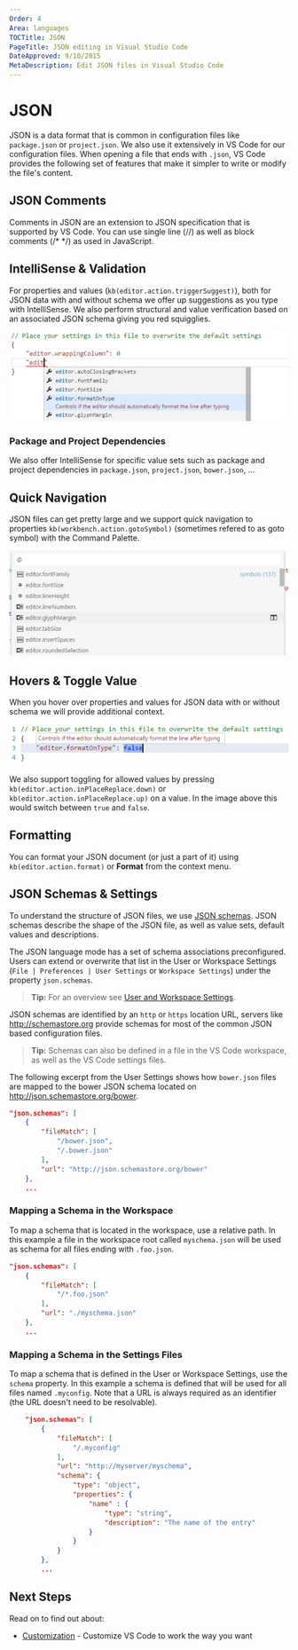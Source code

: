 ```yaml
---
Order: 4
Area: languages
TOCTitle: JSON
PageTitle: JSON editing in Visual Studio Code
DateApproved: 9/10/2015
MetaDescription: Edit JSON files in Visual Studio Code
---
```


# JSON
JSON is a data format that is common in configuration files like `package.json` or `project.json`. We also use it extensively in VS Code for our configuration files.  When opening a file that ends with `.json`, VS Code provides the following set of features that make it simpler to write or modify the file's content.

## JSON Comments
Comments in JSON are an extension to JSON specification that is supported by VS Code. You can use single line (//) as well as block comments (/* */) as used in JavaScript.


## IntelliSense & Validation
For properties and values (`kb(editor.action.triggerSuggest)`), both for JSON data with and without schema we offer up suggestions as you type with IntelliSense.   We also perform structural and value verification based on an associated JSON schema giving you red squigglies.

![IntelliSense](images/json/intellisense.png)


### Package and Project Dependencies
We also offer IntelliSense for specific value sets such as package and project dependencies in `package.json`, `project.json`, `bower.json`, ...


## Quick Navigation
JSON files can get pretty large and we support quick navigation to properties `kb(workbench.action.gotoSymbol)` (sometimes refered to as goto symbol) with the Command Palette.

![Goto Symbol](images/json/gotosymbol.png)



## Hovers & Toggle Value
When you hover over properties and values for JSON data with or without schema we will provide additional context.

![Hover and Toggle](images/json/hoverandtoggle.png)

We also support toggling for allowed values by pressing `kb(editor.action.inPlaceReplace.down)` or `kb(editor.action.inPlaceReplace.up)` on a value.  In the image above this would switch between `true` and `false`.

## Formatting
You can format your JSON document (or just a part of it) using `kb(editor.action.format)` or **Format** from the context menu.

## JSON Schemas & Settings
To understand the structure of JSON files, we use [JSON schemas](http://spacetelescope.github.io/understanding-json-schema/). JSON schemas describe the shape of the JSON file, as well as value sets, default values and descriptions.

The JSON language mode has a set of schema associations preconfigured. Users can extend or overwrite that list in the User or Workspace Settings (`File | Preferences | User Settings` or `Workspace Settings`) under the property `json.schemas`.

>**Tip:** For an overview see [User and Workspace Settings](/docs/editor/customization#_user-and-workspace-settings).

JSON schemas are identified by an `http` or `https` location URL, servers like http://schemastore.org provide schemas for most of the common JSON based configuration files.

>**Tip:** Schemas can also be defined in a file in the VS Code workspace, as well as the VS Code settings files.

The following excerpt from the User Settings shows how `bower.json` files are mapped to the bower JSON schema located on http://json.schemastore.org/bower.
```json
"json.schemas": [
	{
		"fileMatch": [
			"/bower.json",
			"/.bower.json"
		],
		"url": "http://json.schemastore.org/bower"
	},
	...
```

### Mapping a Schema in the Workspace
To map a schema that is located in the workspace, use a relative path. In this example a file in the workspace root called `myschema.json` will be used as schema for all files ending with `.foo.json`.

```json
"json.schemas": [
	{
		"fileMatch": [
			"/*.foo.json"
		],
		"url": "./myschema.json"
	},
	...
```

### Mapping a Schema in the Settings Files
To map a schema that is defined in the User or Workspace Settings, use the `schema` property. In this example a schema is defined that will be used for all files named `.myconfig`. Note that a URL is always required as an identifier (the URL doesn't need to be resolvable).

```json
	"json.schemas": [
		{
			"fileMatch": [
				"/.myconfig"
			],
			"url": "http://myserver/myschema",
			"schema": {
				"type": "object",
				"properties": {
					"name" : {
						"type": "string",
						"description": "The name of the entry"
					}
				}
			}
		},
		...
```

## Next Steps
Read on to find out about:

* [Customization](/docs/editor/customization) - Customize VS Code to work the way you want
